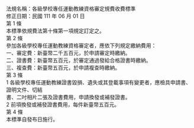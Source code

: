 法規名稱：各級學校專任運動教練資格審定規費收費標準  
修正日期：民國 111 年 06 月 01 日  
第 1 條  
本標準依規費法第十條第一項規定訂定之。  
第 2 條  
參加各級學校專任運動教練資格審定者，應依下列規定繳納費用：  
一、審定費：新臺幣二千五百元，於申請審定時繳納。  
二、證書費：新臺幣五百元，於審定通過發給合格證書時繳納。  
三、複查費：新臺幣五百元，於申請複查時繳納。  
第 3 條  
1 各級學校專任運動教練證書毀損、遺失或其登載事項有變更者，應檢具申請書、證明文件、切結  
書、二吋相片二張及證書費用，申請換發或補發證書。  
2 前項換發或補發證書費用，每件新臺幣五百元。  
第 4 條  
本標準自發布日施行。  


